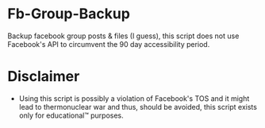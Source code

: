 # Fb-Group-Backup
Backup facebook group posts &amp; files (I guess), this script does not use Facebook's API to circumvent the 90 day accessibility period.

# Disclaimer
* Using this script is possibly a violation of Facebook's TOS and it might lead to thermonuclear war and thus, should be avoided, this script exists only for educational™ purposes.